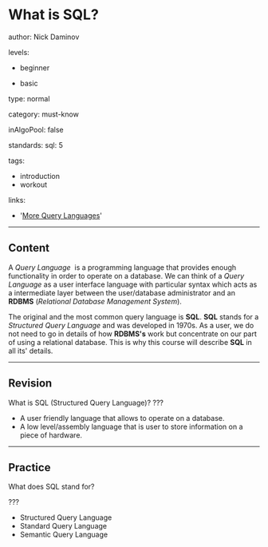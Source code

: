 # What is SQL?
author: Nick Daminov

levels:

  - beginner

  - basic

type: normal

category: must-know

inAlgoPool: false


standards:
  sql: 5
  
tags:
  - introduction
  - workout

links:

  - '[More Query Languages](https://en.wikipedia.org/wiki/Query_language)'

---
## Content

A *Query Language*  is a programming language that provides enough functionality in order to operate on a database. We can think of a *Query Language* as a user interface language with particular syntax which acts as a intermediate layer between the user/database administrator and an **RDBMS** (*Relational Database Management System*).

The original and the most common query language is **SQL**. **SQL** stands for a *Structured Query Language* and was developed in 1970s. As a user, we do not need to go in details of how **RDBMS's** work but concentrate on our part of using a relational database. This is why this course will describe **SQL** in all its' details.

---
## Revision

What is SQL (Structured Query Language)?
???

* A user friendly language that allows to operate on a database.
* A low level/assembly language that is user to store information on a piece of hardware.

---
## Practice

What does SQL stand for?

???

* Structured Query Language
* Standard Query Language
* Semantic Query Language
